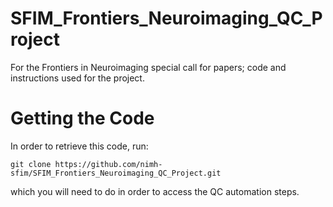 # SFIM_Frontiers_Neuroimaging_QC_Project
For the Frontiers in Neuroimaging special call for papers; code and instructions used for the project.

# Getting the Code
In order to retrieve this code, run:

```
git clone https://github.com/nimh-sfim/SFIM_Frontiers_Neuroimaging_QC_Project.git
```

which you will need to do in order to access the QC automation steps.

